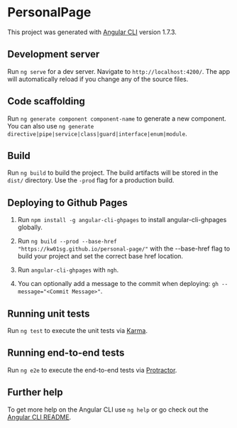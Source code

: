 # PersonalPage

This project was generated with [Angular CLI](https://github.com/angular/angular-cli) version 1.7.3.

## Development server

Run `ng serve` for a dev server. Navigate to `http://localhost:4200/`. The app will automatically reload if you change any of the source files.

## Code scaffolding

Run `ng generate component component-name` to generate a new component. You can also use `ng generate directive|pipe|service|class|guard|interface|enum|module`.

## Build

Run `ng build` to build the project. The build artifacts will be stored in the `dist/` directory. Use the `-prod` flag for a production build.

## Deploying to Github Pages

1. Run `npm install -g angular-cli-ghpages` to install angular-cli-ghpages globally.

2. Run `ng build --prod --base-href "https://kw01sg.github.io/personal-page/"` with the --base-href flag to build your project and set the correct base href location.

3. Run `angular-cli-ghpages` with `ngh`.

4. You can optionally add a message to the commit when deploying: `gh --message="<Commit Message>"`.

## Running unit tests

Run `ng test` to execute the unit tests via [Karma](https://karma-runner.github.io).

## Running end-to-end tests

Run `ng e2e` to execute the end-to-end tests via [Protractor](http://www.protractortest.org/).

## Further help

To get more help on the Angular CLI use `ng help` or go check out the [Angular CLI README](https://github.com/angular/angular-cli/blob/master/README.md).
